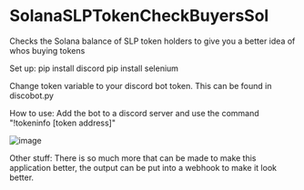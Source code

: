 # SolanaSLPTokenCheckBuyersSol
Checks the Solana balance of SLP token holders to give you a better idea of whos buying tokens

Set up:
pip install discord
pip install selenium

Change token variable to your discord bot token. This can be found in discobot.py

How to use:
Add the bot to a discord server and use the command "!tokeninfo [token address]"

![image](https://user-images.githubusercontent.com/105138573/167521801-ffd4c0a9-f158-4cd6-b18a-76af4c49950a.png)

Other stuff:
There is so much more that can be made to make this application better, the output can be put into a webhook to make it look better.
